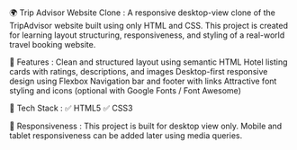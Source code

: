 🌍 Trip Advisor Website Clone : 
A responsive desktop-view clone of the TripAdvisor website built using only HTML and CSS. This project is created for learning layout structuring, responsiveness, and styling of a real-world travel booking website.

🚀 Features  : 
Clean and structured layout using semantic HTML
Hotel listing cards with ratings, descriptions, and images
Desktop-first responsive design using Flexbox
Navigation bar and footer with links
Attractive font styling and icons (optional with Google Fonts / Font Awesome)

🧰 Tech Stack : 
✅ HTML5
✅ CSS3


📱 Responsiveness : 
This project is built for desktop view only.
Mobile and tablet responsiveness can be added later using media queries.

